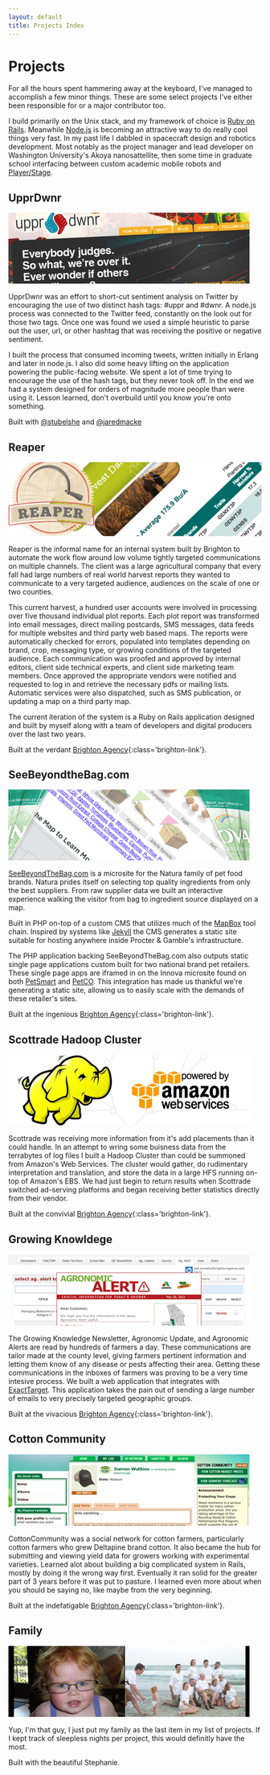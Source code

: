 ```yaml
---
layout: default
title: Projects Index
---
```


Projects
========

For all the hours spent hammering away at the keyboard, I've managed
to accomplish a few minor things. These are some select projects I've
either been responsible for or a major contributor too.

I build primarily on the Unix stack, and my framework of choice is [Ruby on
Rails](http://rubyonrails.org/). Meanwhile [Node.js](http://nodejs.org) is
becoming an attractive way to do really cool things very fast. In my past life
I dabbled in spacecraft design and robotics development. Most notably as the
project manager and lead developer on Washington University's Akoya
nanosattellite, then some time in graduate school interfacing between custom academic mobile robots and [Player/Stage](http://playerstage.sourceforge.net).

UpprDwnr
--------

![UpprDwnr Screenshot](/img/work/uppr_dwnr.jpg)

UpprDwnr was an effort to short-cut sentiment analysis on Twitter by
encouraging the use of two distinct hash tags: #uppr and #dwnr. A
node.js process was connected to the Twitter feed,
constantly on the look out for those two tags. Once one was found we
used a simple heuristic to parse out the user, url, or other hashtag
that was receiving the positive or negative sentiment.

I built the process that consumed incoming tweets, written initially in Erlang and
later in node.js.  I also did some heavy lifting on the application powering
the public-facing website. We spent a lot of time trying to
encourage the use of the hash tags, but they never took off. In the end we had
a system designed for orders of magnitude more people than were using it.
Lesson learned, don't overbuild until you know you're onto something.

Built with [@stubelshe](http://twitter.com/stubelshe) and [@jaredmacke](http://twitter.com/jaredmacke)

Reaper
------

![Reaper Collage](/img/work/reaper.png)

Reaper is the informal name for an internal system built by Brighton to automate
the work flow around low volume tightly targeted communications on multiple channels. The client
was a large agricultural company that every fall had large numbers of real world harvest reports they
wanted to communicate to a very targeted audience, audiences on the scale of one or two counties.

This current harvest, a hundred user accounts were involved in processing over five thousand individual plot reports. Each plot report
was transformed into email messages, direct mailing postcards, SMS messages, data feeds for multiple websites and third
party web based maps. The reports were automatically checked for errors, populated into
templates depending on brand, crop, messaging type, or growing conditions of the targeted audience. Each communication was
proofed and approved by internal editors, client side technical experts, and client side marketing team members. Once approved
the appropriate vendors were notified and requested to log in and retrieve the necessary pdfs or mailing lists. Automatic services
were also dispatched, such as SMS publication, or updating a map on a third party map.

The current iteration of the system is a Ruby on Rails application designed and built by myself along with a team of developers and
digital producers over the last two years.

Built at the verdant [Brighton Agency][brighton]{:class='brighton-link'}.

SeeBeyondtheBag.com
-------------------

![SeeBeyondTheBag.com Image Mosaic](/img/work/see_beyond_the_bag.png)

[SeeBeyondTheBag.com](seebeyondthebag.com) is a microsite for the Natura family
of pet food brands. Natura prides itself on selecting top quality ingredients from
only the best suppliers. From raw supplier data we built an interactive experience
walking the visitor from bag to ingredient source displayed on a map.

Built in PHP on-top of a custom CMS that utilizes much of the [MapBox](http://mapbox.com) tool chain.
Inspired by systems like [Jekyll](https://github.com/mojombo/jekyll/wiki) the CMS generates a static
site suitable for hosting anywhere inside Procter & Gamble's infrastructure.

The PHP application backing SeeBeyondTheBag.com also outputs static single page applications custom built for
two national brand pet retailers. These single page apps are iframed in on the Innova microsite found on both  [PetSmart](http://pets.petsmart.com/brands/innova/innova-ingredient-sources.shtml)
and [PetCO](http://www.petco.com/petco_page_pc_innovasources.aspx). This integration has made us thankful
we're generating a static site, allowing us to easily scale with the demands of these retailer's sites.

Built at the ingenious [Brighton Agency][brighton]{:class='brighton-link'}.

Scottrade Hadoop Cluster
------------------------

![Hadoop Mascot](/img/work/hadoop.jpg)

Scottrade was receiving more information from it's add placements than
it could handle. In an attempt to wring some buisness data from the
terrabytes of log files I built a Hadoop Cluster than could be
summoned from Amazon's Web Services. The cluster would gather, do
rudimentary interpretation and translation, and store the data in a
large HFS running on-top of Amazon's EBS. We had just begin to return
results when Scottrade switched ad-serving platforms and began
receiving better statistics directly from their vendor.

Built at the convivial [Brighton Agency][brighton]{:class='brighton-link'}.

Growing Knowldege
-----------------

![CottonCommunity Screenshot](/img/work/growingknowledge.png)

The Growing Knowledge Newsletter, Agronomic Update, and Agronomic
Alerts are read by hundreds of farmers a day. These communications are
tailor made at the county level, giving farmers pertinent information
and letting them know of any disease or pests affecting their
area. Getting these communications in the inboxes of farmers was
proving to be a very time intesive process. We built a web application
that integrates with [ExactTarget](http://www.exacttarget.com). This application takes the
pain out of sending a large number of emails to very precisely targeted geographic groups.

Built at the vivacious [Brighton Agency][brighton]{:class='brighton-link'}.

Cotton Community
--------

![CottonCommunity Screenshot](/img/work/cottoncommunity.jpg)

CottonCommunity was a social network for cotton farmers, particularly
cotton farmers who grew Deltapine brand cotton. It also became the hub
for submitting and viewing yield data for growers working with
experimental varieties. Learned alot about building a big complicated
system in Rails, mostly by doing it the wrong way first. Eventually it
ran solid for the greater part of 3 years before it was put to
pasture. I learned even more about when you should be saying no, like
maybe from the very beginning.

Built at the indefatigable [Brighton Agency][brighton]{:class='brighton-link'}.

Family
----------

![Family Screenshot](/img/work/family2.jpg)

Yup, I'm that guy, I just put my family as the last item in my list of
projects. If I kept track of sleepless nights per project, this would
definitly have the most.

Built with the beautiful Stephanie.

[brighton]: http://www.brightonagency.com 'Brighton Agency'
